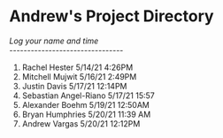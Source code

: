 # Andrew's Project Directory

*Log your name and time*
<br>--------------------------------</br>
1. Rachel Hester		5/14/21		4:26PM<br>
2. Mitchell Mujwit     		5/16/21 	2:49PM<br>
3. Justin Davis        		5/17/21   	12:14PM<br>
4. Sebastian Angel-Riano 	5/17/21    	15:57<br>
5. Alexander Boehm 		5/19/21 	12:50AM<br>
6. Bryan Humphries		5/20/21		11:39 AM<br>
7. Andrew Vargas      5/20/21   12:12PM<br>
